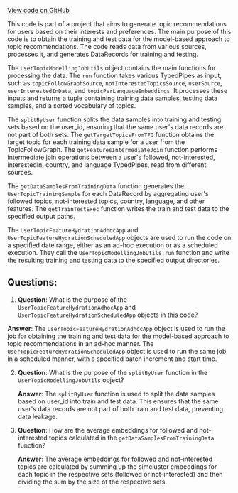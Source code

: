 [View code on GitHub](https://github.com/misbahsy/the-algorithm/src/scala/com/twitter/simclusters_v2/scalding/topic_recommendations/model_based_topic_recommendations/UserTopicModellingTrainingDataCollectionJob.scala)

This code is part of a project that aims to generate topic recommendations for users based on their interests and preferences. The main purpose of this code is to obtain the training and test data for the model-based approach to topic recommendations. The code reads data from various sources, processes it, and generates DataRecords for training and testing.

The `UserTopicModellingJobUtils` object contains the main functions for processing the data. The `run` function takes various TypedPipes as input, such as `topicFollowGraphSource`, `notInterestedTopicsSource`, `userSource`, `userInterestedInData`, and `topicPerLanguageEmbeddings`. It processes these inputs and returns a tuple containing training data samples, testing data samples, and a sorted vocabulary of topics.

The `splitByUser` function splits the data samples into training and testing sets based on the user_id, ensuring that the same user's data records are not part of both sets. The `getTargetTopicsFromTFG` function obtains the target topic for each training data sample for a user from the TopicFollowGraph. The `getFeaturesIntermediateJoin` function performs intermediate join operations between a user's followed, not-interested, interestedIn, country, and language TypedPipes, read from different sources.

The `getDataSamplesFromTrainingData` function generates the `UserTopicTrainingSample` for each DataRecord by aggregating user's followed topics, not-interested topics, country, language, and other features. The `getTrainTestExec` function writes the train and test data to the specified output paths.

The `UserTopicFeatureHydrationAdhocApp` and `UserTopicFeatureHydrationScheduledApp` objects are used to run the code on a specified date range, either as an ad-hoc execution or as a scheduled execution. They call the `UserTopicModellingJobUtils.run` function and write the resulting training and testing data to the specified output directories.
## Questions: 
 1. **Question**: What is the purpose of the `UserTopicFeatureHydrationAdhocApp` and `UserTopicFeatureHydrationScheduledApp` objects in this code?
   
   **Answer**: The `UserTopicFeatureHydrationAdhocApp` object is used to run the job for obtaining the training and test data for the model-based approach to topic recommendations in an ad-hoc manner. The `UserTopicFeatureHydrationScheduledApp` object is used to run the same job in a scheduled manner, with a specified batch increment and start time.

2. **Question**: What is the purpose of the `splitByUser` function in the `UserTopicModellingJobUtils` object?

   **Answer**: The `splitByUser` function is used to split the data samples based on user_id into train and test data. This ensures that the same user's data records are not part of both train and test data, preventing data leakage.

3. **Question**: How are the average embeddings for followed and not-interested topics calculated in the `getDataSamplesFromTrainingData` function?

   **Answer**: The average embeddings for followed and not-interested topics are calculated by summing up the simcluster embeddings for each topic in the respective sets (followed or not-interested) and then dividing the sum by the size of the respective sets.